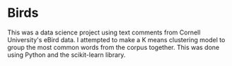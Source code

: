 # Birds 

This was a data science project using text comments from Cornell University's eBird data. I attempted to make a K means clustering model to group
the most common words from the corpus together. This was done using Python and the scikit-learn library. 
